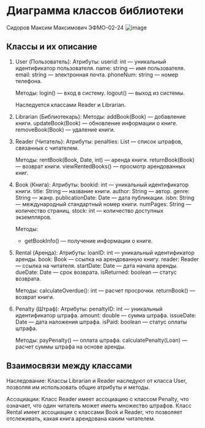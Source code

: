 # Диаграмма классов библиотеки
Сидоров Максим Максимович ЭФМО-02-24
![image](https://github.com/user-attachments/assets/792fec30-33e6-44cd-847b-fe43be90f531)




## Классы и их описание

1. User (Пользователь):
   Атрибуты:
   userid: int — уникальный идентификатор пользователя.
   name: string — имя пользователя.
   email: string — электронная почта.
   phoneNum: string — номер телефона.
   
   Методы:
   login() — вход в систему.
   logout() — выход из системы.
   
   Наследуется классами Reader и Librarian.

2. Librarian (Библиотекарь):
   Методы:
   addBook(Book) — добавление книги.
   updateBook(Book) — обновление информации о книге.
   removeBook(Book) — удаление книги.

3. Reader (Читатель):
   Атрибуты:
   penalties: List<Penalty> — список штрафов, связанных с читателем.
   
   Методы:
   rentBook(Book, Date, int) — аренда книги.
   returnBook(Book) — возврат книги.
   viewRentedBooks() — просмотр арендованных книг.

5. Book (Книга):
   Атрибуты:
   bookid: int — уникальный идентификатор книги.
   title: String — название книги.
   author: String — автор.
   genre: String — жанр.
   publicationDate: Date — дата публикации.
   isbn: String — международный стандартный номер книги.
   numPages: String — количество страниц.
   stock: int — количество доступных экземпляров.
   
   Методы:
     - getBookInfo() — получение информации о книге.

7. Rental (Аренда):
   Атрибуты:
   loanID: int — уникальный идентификатор аренды.
   book: Book — ссылка на арендованную книгу.
   reader: Reader — ссылка на читателя.
   startDate: Date — дата начала аренды.
   dueDate: Date — срок возврата.
   isReturned: boolean — статус возврата.

   Методы:
   calculateOverdue(): int — расчет просрочки.
   returnBook() — возврат книги.

9. Penalty (Штраф):
   Атрибуты:
   penaltyID: int — уникальный идентификатор штрафа.
   amount: double — сумма штрафа.
   issueDate: Date — дата наложения штрафа.
   isPaid: boolean — статус оплаты штрафа.

   Методы:
   payPenalty() — оплата штрафа.
   calculatePenalty(Loan) — расчет суммы штрафа на основе аренды.

## Взаимосвязи между классами

Наследование: Классы Librarian и Reader наследуют от класса User, позволяя им использовать общие атрибуты и методы.

Ассоциации:
Класс Reader имеет ассоциацию с классом Penalty, что означает, что один читатель может иметь множество штрафов.
Класс Rental имеет ассоциации с классами Book и Reader, что позволяет отслеживать, какая книга арендована каким читателем.

